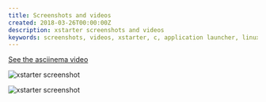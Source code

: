 ```yaml
---
title: Screenshots and videos
created: 2018-03-26T00:00:00Z
description: xstarter screenshots and videos
keywords: screenshots, videos, xstarter, c, application launcher, linux, open source, gui, terminal
---
```


[See the asciinema video](https://asciinema.org/a/45bfamrd5zkz7uv3x6rrasra7)

![xstarter screenshot](./data/xstarter_2.png)

![xstarter screenshot](./data/xstarter_1.png)
